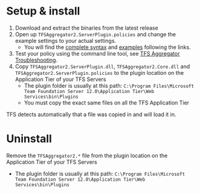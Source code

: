 Setup & install
================================================

 1. Download and extract the binaries from the latest release
 2. Open up `TFSAggregator2.ServerPlugin.policies` and change the example settings to your actual settings.
    - You will find the [complete syntax](docs/Policy-Syntax.md) and [examples](docs/Policy-Examples.md) following the links.
 3. Test your policy using the command line tool, see [TFS Aggregator Troubleshooting](docs/Troubleshooting.md).
 4. Copy `TFSAggregator2.ServerPlugin.dll`, `TFSAggregator2.Core.dll` and `TFSAggregator2.ServerPlugin.policies` to the plugin location on the Application Tier of your TFS Servers
     - The plugin folder is usually at this path: `C:\Program Files\Microsoft Team Foundation Server 12.0\Application Tier\Web Services\bin\Plugins`
     - You must copy the exact same files on all the TFS Application Tier

TFS detects automatically that a file was copied in and will load it in.


Uninstall
================================================
Remove the `TFSAggregator2.*` file from the plugin location on the Application Tier of your TFS Servers
   - The plugin folder is usually at this path: `C:\Program Files\Microsoft Team Foundation Server 12.0\Application Tier\Web Services\bin\Plugins`

